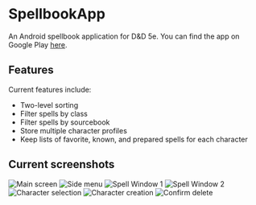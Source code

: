 # SpellbookApp
An Android spellbook application for D&amp;D 5e. You can find the app on Google Play [here](https://play.google.com/store/apps/details?id=dnd.jon.spellbook).

## Features
Current features include:
 * Two-level sorting
 * Filter spells by class
 * Filter spells by sourcebook
 * Store multiple character profiles
 * Keep lists of favorite, known, and prepared spells for each character

## Current screenshots
![Main screen](Screenshots/v2/Cropped/Main_Screen.png "Main screen")
![Side menu](Screenshots/v2/Cropped/Side_Menu.png "Side menu")
![Spell Window 1](Screenshots/v2/Cropped/Spell_Window_Empty.png?raw=true "Spell window")
![Spell Window 2](Screenshots/v2/Cropped/Spell_Window_Filled.png "Spell window")
![Character selection](Screenshots/v2/Cropped/Character_Select.png?raw=true "Character selection")
![Character creation](Screenshots/v2/Cropped/Character_Creation.png "Character creation")
![Confirm delete](Screenshots/v2/Cropped/Delete_Confirmation.png "Confirm delete")